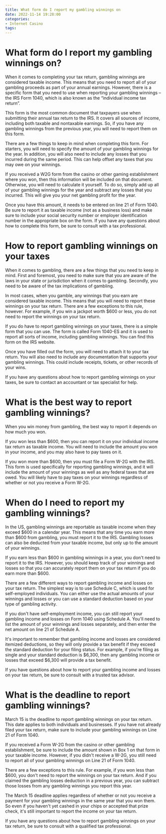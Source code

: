 ```yaml
---
title: What form do I report my gambling winnings on
date: 2022-11-14 19:28:00
categories:
- Internet Casino
tags:
---
```



#  What form do I report my gambling winnings on?

When it comes to completing your tax return, gambling winnings are considered taxable income. This means that you need to report all of your gambling proceeds as part of your annual earnings. However, there is a specific form that you need to use when reporting your gambling winnings – the IRS Form 1040, which is also known as the “individual income tax return”.

This form is the most common document that taxpayers use when submitting their annual tax return to the IRS. It covers all sources of income, including both taxable and nontaxable earnings. So, if you have any gambling winnings from the previous year, you will need to report them on this form.

There are a few things to keep in mind when completing this form. For starters, you will need to specify the amount of your gambling winnings for the year. In addition, you will also need to include any losses that you incurred during the same period. This can help offset any taxes that you may owe on your winnings.

If you received a W2G form from the casino or other gaming establishment where you won, then this information will be included on that document. Otherwise, you will need to calculate it yourself. To do so, simply add up all of your gambling winnings for the year and subtract any losses that you incurred. This will give you your net gambling profit for the year.

Once you have this amount, it needs to be entered on line 21 of Form 1040. Be sure to report it as taxable income (not as a business loss) and make sure to include your social security number or employer identification number in the appropriate box on the form. If you have any questions about how to complete this form, be sure to consult with a tax professional.

#  How to report gambling winnings on your taxes

When it comes to gambling, there are a few things that you need to keep in mind. First and foremost, you need to make sure that you are aware of the laws in your state or jurisdiction when it comes to gambling. Secondly, you need to be aware of the tax implications of gambling.

In most cases, when you gamble, any winnings that you earn are considered taxable income. This means that you will need to report these winnings on your tax return. There are a few exceptions to this rule, however. For example, if you win a jackpot worth $600 or less, you do not need to report the winnings on your tax return.

If you do have to report gambling winnings on your taxes, there is a simple form that you can use. The form is called Form 1040-ES and it is used to report all sorts of income, including gambling winnings. You can find this form on the IRS website.

Once you have filled out the form, you will need to attach it to your tax return. You will also need to include any documentation that supports your gambling winnings. This could include receipts, tickets, or other records of your wins.

If you have any questions about how to report gambling winnings on your taxes, be sure to contact an accountant or tax specialist for help.

#  What is the best way to report gambling winnings?

When you win money from gambling, the best way to report it depends on how much you won.

If you won less than $600, then you can report it on your individual income tax return as taxable income. You will need to include the amount you won in your income, and you may also have to pay taxes on it.

If you won more than $600, then you must file a Form W-2G with the IRS. This form is used specifically for reporting gambling winnings, and it will include the amount of your winnings as well as any federal taxes that are owed. You will likely have to pay taxes on your winnings regardless of whether or not you receive a Form W-2G.

#  When do I need to report my gambling winnings?

In the US, gambling winnings are reportable as taxable income when they exceed $600 in a calendar year. This means that any time you earn more than $600 from gambling, you must report it to the IRS. Gambling losses can also be deducted from your taxable income, but only up to the amount of your winnings.

If you earn less than $600 in gambling winnings in a year, you don't need to report it to the IRS. However, you should keep track of your winnings and losses so that you can accurately report them on your tax return if you do earn more than $600.

There are a few different ways to report gambling income and losses on your tax return. The simplest way is to use Schedule C, which is used for self-employed individuals. You can either use the actual amounts of your winnings and losses or you can use a standard deduction based on your type of gambling activity.

If you don't have self-employment income, you can still report your gambling income and losses on Form 1040 using Schedule A. You'll need to list the amount of your winnings and losses separately, and then enter the net amount on line 21 of Schedule A.

It's important to remember that gambling income and losses are considered itemized deductions, so they will only provide a tax benefit if they exceed the standard deduction for your filing status. For example, if you're filing as single and your standard deduction is $6,300, then any gambling income or losses that exceed $6,300 will provide a tax benefit.

If you have questions about how to report your gambling income and losses on your tax return, be sure to consult with a trusted tax advisor.

#  What is the deadline to report gambling winnings?

March 15 is the deadline to report gambling winnings on your tax return. This date applies to both individuals and businesses. If you have not already filed your tax return, make sure to include your gambling winnings on Line 21 of Form 1040.

If you received a Form W-2G from the casino or other gambling establishment, be sure to include the amount shown in Box 1 on that form in your taxable income. However, if you didn't receive a W-2G, you still need to report all of your gambling winnings on Line 21 of Form 1040.

There are a few exceptions to this rule. For example, if you won less than $600, you don't need to report the winnings on your tax return. And if you claimed the gambling losses deduction in a previous year, you can subtract those losses from any gambling winnings you report this year.

The March 15 deadline applies regardless of whether or not you receive a payment for your gambling winnings in the same year that you won them. So even if you haven't yet cashed in your chips or accepted that prize check, it's still important to report the income on your tax return.

If you have any questions about how to report gambling winnings on your tax return, be sure to consult with a qualified tax professional.